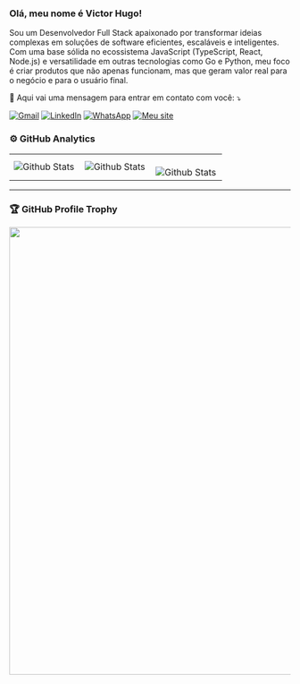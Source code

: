 ### Olá, meu nome é Victor Hugo!
<p> 
  Sou um Desenvolvedor Full Stack apaixonado por transformar ideias complexas em soluções de software eficientes, escaláveis e inteligentes. Com uma base sólida no ecossistema JavaScript (TypeScript, React, Node.js) e versatilidade em outras tecnologias como Go e Python, meu foco é criar produtos que não apenas funcionam, mas que geram valor real para o negócio e para o usuário final.
</p>


<p>
  💌 Aqui vai uma mensagem para entrar em contato com você: ⤵️
</p>

<p >
  <a href="mailto:victorhugods.pereira@gmail.com" title="Gmail">
  <img src="https://img.shields.io/badge/-Gmail-FF0000?style=flat-square&labelColor=FF0000&logo=gmail&logoColor=white&link=victorhugods.pereira@gmail.com" alt="Gmail"/></a>
  <a href="https://www.linkedin.com/in/victorhdsp/" title="LinkedIn">
  <img src="https://img.shields.io/badge/-Linkedin-0e76a8?style=flat-square&logo=Linkedin&logoColor=white&link=https://www.linkedin.com/in/victorhdsp/" alt="LinkedIn"/></a>
  <a href="https://api.whatsapp.com/send?phone=5521989306866" title="WhatsApp">
  <img src="https://img.shields.io/badge/-WhatsApp-25d366?style=flat-square&labelColor=25d366&logo=whatsapp&logoColor=white&link=https://api.whatsapp.com/send?phone=5521989306866" alt="WhatsApp"/></a>
  <a href="https://www.victorhdsp.com" title="Meu site">
  <img src="https://img.shields.io/badge/-Site-4d4d4d?style=flat-square&labelColor=4d4d4d&logoColor=4d4d4d&link=https://www.victor-hugo.dev" alt="Meu site"/></a>
</p>

### ⚙️ GitHub Analytics

<table>
  <tr>
    <td>
      <img
        align="left"
        src="https://github-readme-stats.vercel.app/api?username=victorhdsp&theme=dark&hide_border=false&include_all_commits=true"
        alt="Github Stats"
      />
    </td>
    <td>
      <img
        align="left"
        src="https://github-readme-stats.vercel.app/api/top-langs/?username=victorhdsp&theme=dark&hide_border=false&include_all_commits=true&count_private=true&layout=compact"
        alt="Github Stats"
      />
    </td>
    <td>
      <br />
      <img
        align="left"
        src="https://github-readme-streak-stats.herokuapp.com/?user=victorhdsp&theme=dark&hide_border=false"
        alt="Github Stats"
      />
    </td>
  </tr>
</table>

--- 

### 🏆 GitHub Profile Trophy

<p align="center">
  <a
    href="https://github.com/ryo-ma/github-profile-trophy"
    title="repositório de troféus"
  >
    <img
      width="800"
      src="https://github-profile-trophy.vercel.app/?username=iuricode&column=8&theme=darkhub&no-frame=true&no-bg=true"
    />
  </a>
</p>

